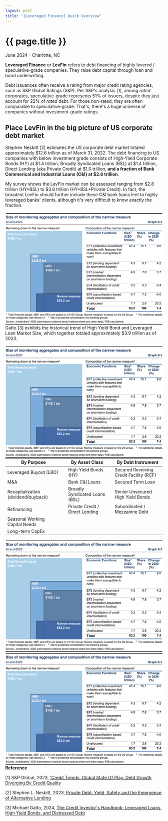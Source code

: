 ```yaml
---
layout: post
title: "[Leveraged Finance] Quick Overview"
---
```


{{ page.title }}
================

<p class="meta">June 2024 - Charlotte, NC</p>

**Leveraged Finance** or **LevFin** refers to debt financing of highly levered / speculative-grade companies. They raise debt capital through loan and bond underwriting. 

Debt issuances often receive a rating from major credit rating agencies, such as S&P Global Ratings (S&P). 
Per S&P's analysis [1], among *rated* corporates, speculative-grade represents 51% of issuers, despite they just account for 22% of *rated* debt. 
For those non-rated, they are often comparable to speculative-grade. 
That's, there's a huge universe of companies without investment-grade ratings.

## Place LevFin in the big picture of US corporate debt market

Stephen Nesbitt [2] estimates the US corporate debt market totaled approximately $12.6 trillion as of March 31, 2022. The debt financing to US companies with below investment grade consists of High-Yield Corporate Bonds (HY) at $1.4 trillion, Broadly Syndicated Loans (BSL) at $1.4 trillion, Direct Lending (aka Private Credit) at $1.0 trillion, **and a fraction of Bank Commerical and Industrial Loans (C&I) at $2.6 trillion**. 

My survey shows the LevFin market can be assessed ranging from $2.8 trillion (HY+BSL) to $3.8 trillion (HY+BSL+Private Credit). In fact, the broadest LevFin should further include these C&I bank loans lent to highly leveraged banks' clients, although it's very difficult to know exactly the fraction. 


<a>
  <img align="left" src="/images/posts_2022-05-01/NBFIs_FSB.png" >
</a>

Gatto [3] exhibits the historical trend of High Yield Bond and Leveraged Loan Market Size, which together totaled approximately $3.9 trillion as of 2023. 

<a>
  <img align="left" src="/images/posts_2022-05-01/NBFIs_FSB.png" >
</a>



| By Purpose || By Asset Class || By Debt Instrument |
|---|---|---|---|---|
| Leveraged Buyout (LBO)                   || High Yield Bonds (HY)  ||    Secured Revolving Credit Facility (RCF)    | 
| M&A                                      || Bank C&I Loans  ||  Secured Term Loan   | 
| Recapitalization (dividend/buyback)  || Broadly Syndicated Loans (BSL) || Senior Unsecured High Yield Bonds | 
| Refinancing                              || Private Credit / Direct Lending || Subordinated / Mezzanine Debt   | 
| Seasonal Working Capital Needs           ||  ||   | 
| Long-term CapEx|| || |

<a>
  <img align="left" src="/images/posts_2022-05-01/NBFIs_FSB.png" >
  <img align="right" src="/images/posts_2022-05-01/NBFIs_FSB.png">
</a>

<br><br>


**Reference**

[1] S&P Global, 2023, ['Credit Trends: Global State Of Play: Debt Growth Diverging By Credit Quality](https://www.spglobal.com/ratings/en/research/articles/230906-credit-trends-global-state-of-play-debt-growth-diverging-by-credit-quality-12835732)

[2] Stephen L. Nesbitt, 2023, [Private Debt: Yield, Safety and the Emergence of Alternative Lending](https://www.amazon.com/Private-Debt-Emergence-Alternative-Lending/dp/1119944392)

[3] Michael Gatto, 2024, [The Credit Investor's Handbook: Leveraged Loans, High Yield Bonds, and Distressed Debt](https://www.amazon.com/Credit-Investors-Handbook-Leveraged-Distressed/dp/1394196059)


